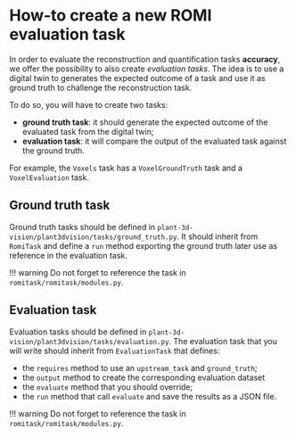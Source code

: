 How-to create a new ROMI evaluation task
========================================

In order to evaluate the reconstruction and quantification tasks **accuracy**, we offer the possibility to also create *evaluation tasks*.
The idea is to use a digital twin to generates the expected outcome of a task and use it as ground truth to challenge the reconstruction task.

To do so, you will have to create two tasks:

- **ground truth task**: it should generate the expected outcome of the evaluated task from the digital twin;
- **evaluation task**: it will compare the output of the evaluated task against the ground truth.

For example, the `Voxels` task has a `VoxelGroundTruth` task and a `VoxelEvaluation` task.


## Ground truth task
Ground truth tasks should be defined in `plant-3d-vision/plant3dvision/tasks/ground_truth.py`.
It should inherit from `RomiTask` and define a `run` method exporting the ground truth later use as reference in the evaluation task.

!!! warning
    Do not forget to reference the task in `romitask/romitask/modules.py`.

## Evaluation task
Evaluation tasks should be defined in `plant-3d-vision/plant3dvision/tasks/evaluation.py`.
The evaluation task that you will write should inherit from `EvaluationTask` that defines:

* the `requires` method to use an `upstream_task` and `ground_truth`;
* the `output` method to create the corresponding evaluation dataset
* the `evaluate` method that you should override;
* the `run` method that call `evaluate` and save the results as a JSON file.


!!! warning
    Do not forget to reference the task in `romitask/romitask/modules.py`.
